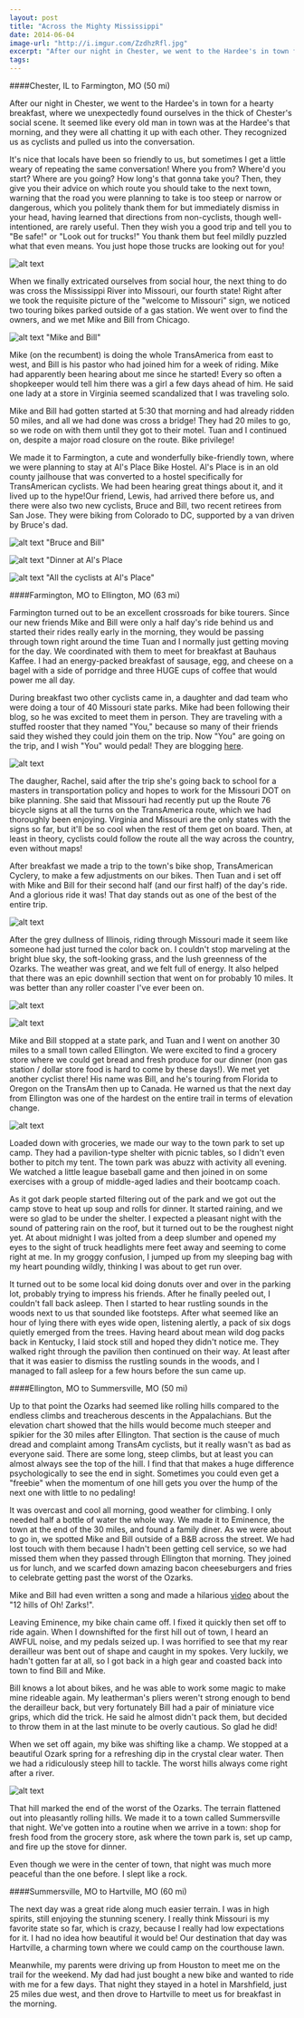```yaml
---
layout: post
title: "Across the Mighty Mississippi"
date: 2014-06-04
image-url: "http://i.imgur.com/ZzdhzRfl.jpg"
excerpt: "After our night in Chester, we went to the Hardee's in town for a hearty breakfast, where we unexpectedly found ourselves in the thick of Chester's social scene. It seemed like every old man in town was at the Hardee's that morning, and they were all chatting it up with each other. They recognized us as cyclists and pulled us into the conversation."
tags:
---
```


####Chester, IL to Farmington, MO (50 mi)

After our night in Chester, we went to the Hardee's in town for a hearty breakfast, where we unexpectedly found ourselves in the thick of Chester's social scene. It seemed like every old man in town was at the Hardee's that morning, and they were all chatting it up with each other. They recognized us as cyclists and pulled us into the conversation.

It's nice that locals have been so friendly to us, but sometimes I get a little weary of repeating the same conversation! Where you from? Where'd you start? Where are you going? How long's that gonna take you? Then, they give you their advice on which route you should take to the next town, warning that the road you were planning to take is too steep or narrow or dangerous, which you politely thank them for but immediately dismiss in your head, having learned that directions from non-cyclists, though well-intentioned, are rarely useful. Then they wish you a good trip and tell you to "Be safe!" or "Look out for trucks!" You thank them but feel mildly puzzled what that even means. You just hope those trucks are looking out for you!

![alt text](http://i.imgur.com/8nbfYOBl.jpg)

When we finally extricated ourselves from social hour, the next thing to do was cross the Mississippi River into Missouri, our fourth state! Right after we took the requisite picture of the "welcome to Missouri" sign, we noticed two touring bikes parked outside of a gas station. We went over to find the owners, and we met Mike and Bill from Chicago.

![alt text "Mike and Bill"](http://i.imgur.com/LOsdrwOl.jpg)

Mike (on the recumbent) is doing the whole TransAmerica from east to west, and Bill is his pastor who had joined him for a week of riding. Mike had apparently been hearing about me since he started! Every so often a shopkeeper would tell him there was a girl a few days ahead of him. He said one lady at a store in Virginia seemed scandalized that I was traveling solo.

Mike and Bill had gotten started at 5:30 that morning and had already ridden 50 miles, and all we had done was cross a bridge! They had 20 miles to go, so we rode on with them until they got to their motel. Tuan and I continued on, despite a major road closure on the route. Bike privilege!

We made it to Farmington, a cute and wonderfully bike-friendly town, where we were planning to stay at Al's Place Bike Hostel. Al's Place is in an old county jailhouse that was converted to a hostel specifically for TransAmerican cyclists. We had been hearing great things about it, and it lived up to the hype!Our friend, Lewis, had arrived there before us, and there were also two new cyclists, Bruce and Bill, two recent retirees from San Jose. They were biking from Colorado to DC, supported by a van driven by Bruce's dad.
 
![alt text "Bruce and Bill"](http://i.imgur.com/F1S684nl.jpg)

![alt text "Dinner at Al's Place](http://i.imgur.com/1mwnDzQl.jpg)

![alt text "All the cyclists at Al's Place"](http://i.imgur.com/AnQFWtnl.jpg)

####Farmington, MO to Ellington, MO (63 mi)

Farmington turned out to be an excellent crossroads for bike tourers. Since our new friends Mike and Bill were only a half day's ride behind us and started their rides really early in the morning, they would be passing through town right around the time Tuan and I normally just getting moving for the day. We coordinated with them to meet for breakfast at Bauhaus Kaffee. I had an energy-packed breakfast of sausage, egg, and cheese on a bagel with a side of porridge and three HUGE cups of coffee that would power me all day.

During breakfast two other cyclists came in, a daughter and dad team who were doing a tour of 40 Missouri state parks. Mike had been following their blog, so he was excited to meet them in person. They are traveling with a stuffed rooster that they named "You," because so many of their friends said they wished they could join them on the trip. Now "You" are going on the trip, and I wish "You" would pedal! They are blogging [here](http://www.crazyguyonabike.com/doc/40stateparks).

![alt text](http://i.imgur.com/lfasF6bl.jpg)

The daugher, Rachel, said after the trip she's going back to school for a masters in transportation policy and hopes to work for the Missouri DOT on bike planning. She said that Missouri had recently put up the Route 76 bicycle signs at all the turns on the TransAmerica route, which we had thoroughly been enjoying. Virginia and Missouri are the only states with the signs so far, but it'll be so cool when the rest of them get on board. Then, at least in theory, cyclists could follow the route all the way across the country, even without maps!

After breakfast we made a trip to the town's bike shop, TransAmerican Cyclery, to make a few adjustments on our bikes. Then Tuan and i set off with Mike and Bill for their second half (and our first half) of the day's ride. And a glorious ride it was! That day stands out as one of the best of the entire trip.

![alt text](http://i.imgur.com/nXRP73Yl.jpg)

After the grey dullness of Illinois, riding through Missouri made it seem like someone had just turned the color back on. I couldn't stop marveling at the bright blue sky, the soft-looking grass, and the lush greenness of the Ozarks. The weather was great, and we felt full of energy. It also helped that there was an epic downhill section that went on for probably 10 miles. It was better than any roller coaster I've ever been on. 

![alt text](http://i.imgur.com/RDycfV5l.jpg)

![alt text](http://i.imgur.com/QD9Yjjul.jpg)

Mike and Bill stopped at a state park, and Tuan and I went on another 30 miles to a small town called Ellington. We were excited to find a grocery store where we could get bread and fresh produce for our dinner (non gas station / dollar store food is hard to come by these days!). We met yet another cyclist there! His name was Bill, and he's touring from Florida to Oregon on the TransAm then up to Canada. He warned us that the next day from Ellington was one of the hardest on the entire trail in terms of elevation change.

![alt text](http://i.imgur.com/ymoT801l.jpg)

Loaded down with groceries, we made our way to the town park to set up camp. They had a pavilion-type shelter with picnic tables, so I didn't even bother to pitch my tent. The town park was abuzz with activity all evening. We watched a little league baseball game and then joined in on some exercises with a group of middle-aged ladies and their bootcamp coach. 

As it got dark people started filtering out of the park and we got out the camp stove to heat up soup and rolls for dinner. It started raining, and we were so glad to be under the shelter. I expected a pleasant night with the sound of pattering rain on the roof, but it turned out to be the roughest night yet. At about midnight I was jolted from a deep slumber and opened my eyes to the sight of truck headlights mere feet away and seeming to come right at me. In my groggy confusion, I jumped up from my sleeping bag with my heart pounding wildly, thinking I was about to get run over.

It turned out to be some local kid doing donuts over and over in the parking lot, probably trying to impress his friends. After he finally peeled out, I couldn't fall back asleep. Then I started to hear rustling sounds in the woods next to us that sounded like footsteps. After what seemed like an hour of lying there with eyes wide open, listening alertly, a pack of six dogs quietly emerged from the trees. Having heard about mean wild dog packs back in Kentucky, I laid stock still and hoped they didn't notice me. They walked right through the pavilion then continued on their way. At least after that it was easier to dismiss the rustling sounds in the woods, and I managed to fall asleep for a few hours before the sun came up. 

####Ellington, MO to Summersville, MO (50 mi)

Up to that point the Ozarks had seemed like rolling hills compared to the endless climbs and treacherous descents in the Appalachians. But the elevation chart showed that the hills would become much steeper and spikier for the 30 miles after Ellington. That section is the cause of much dread and complaint among TransAm cyclists, but it really wasn't as bad as everyone said. There are some long, steep climbs, but at least you can almost always see the top of the hill. I find that that makes a huge difference psychologically to see the end in sight. Sometimes you could even get a "freebie" when the momentum of one hill gets you over the hump of the next one with little to no pedaling!

It was overcast and cool all morning, good weather for climbing. I only needed half a bottle of water the whole way. We made it to Eminence, the town at the end of the 30 miles, and found a family diner. As we were about to go in, we spotted Mike and Bill outside of a B&B across the street. We had lost touch with them because I hadn't been getting cell service, so we had missed them when they passed through Ellington that morning. They joined us for lunch, and we scarfed down amazing bacon cheeseburgers and fries to celebrate getting past the worst of the Ozarks.

Mike and Bill had even written a song and made a hilarious [video](http://www.crazyguyonabike.com/doc/page/?o=1&page_id=371488&v=37) about the "12 hills of Oh! Zarks!".

Leaving Eminence, my bike chain came off. I fixed it quickly then set off to ride again. When I downshifted for the first hill out of town, I heard an AWFUL noise, and my pedals seized up. I was horrified to see that my rear derailleur was bent out of shape and caught in my spokes. Very luckily, we hadn't gotten far at all, so I got back in a high gear and coasted back into town to find Bill and Mike. 

Bill knows a lot about bikes, and he was able to work some magic to make mine rideable again. My leatherman's pliers weren't strong enough to bend the derailleur back, but very fortunately Bill had a pair of miniature vice grips, which did the trick. He said he almost didn't pack them, but decided to throw them in at the last minute to be overly cautious. So glad he did!

When we set off again, my bike was shifting like a champ. We stopped at a beautiful Ozark spring for a refreshing dip in the crystal clear water. Then we had a ridiculously steep hill to tackle. The worst hills always come right after a river.

![alt text](http://i.imgur.com/weTw6yUl.jpg)

That hill marked the end of the worst of the Ozarks. The terrain flattened out into pleasantly rolling hills. We made it to a town called Summersville that night. We've gotten into a routine when we arrive in a town: shop for fresh food from the grocery store, ask where the town park is, set up camp, and fire up the stove for dinner.

Even though we were in the center of town, that night was much more peaceful than the one before. I slept like a rock.

####Summersville, MO to Hartville, MO (60 mi)

The next day was a great ride along much easier terrain. I was in high spirits, still enjoying the stunning scenery. I really think Missouri is my favorite state so far, which is crazy, because I really had low expectations for it. I had no idea how beautiful it would be! Our destination that day was Hartville, a charming town where we could camp on the courthouse lawn.

Meanwhile, my parents were driving up from Houston to meet me on the trail for the weekend. My dad had just bought a new bike and wanted to ride with me for a few days. That night they stayed in a hotel in Marshfield, just 25 miles due west, and then drove to Hartville to meet us for breakfast in the morning.